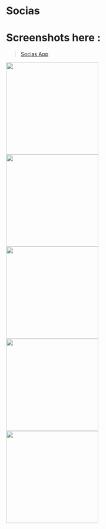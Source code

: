 # Socias

# Screenshots here :

<blockquote class="imgur-embed-pub" lang="en" data-id="a/wbAnW"><a href="http://imgur.com/a/p9Mj5">Socias App</a></blockquote><script async src="//s.imgur.com/min/embed.js" charset="utf-8"></script>

<a href="http://i.imgur.com/xOh01kW.jpg"><img src="http://i.imgur.com/xOh01kW.jpg" align="left" width="250"></a>
<a href="http://i.imgur.com/RLbjlot.jpg"><img src="http://i.imgur.com/RLbjlot.jpg" align="left" width="250"></a>
<a href="http://i.imgur.com/97Fv8HR.jpg"><img src="http://i.imgur.com/97Fv8HR.jpg" align="left" width="250"></a>
<a href="http://i.imgur.com/YaVDzFC.jpg"><img src="http://i.imgur.com/YaVDzFC.jpg" align="left" width="250"></a>
<a href="http://i.imgur.com/YFaHOFo.jpg"><img src="http://i.imgur.com/YFaHOFo.jpg" align="left" width="250"></a>

